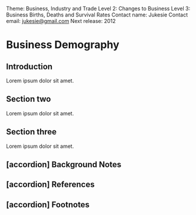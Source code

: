 Theme: Business, Industry and Trade
Level 2: Changes to Business
Level 3: Business Births, Deaths and Survival Rates
Contact name: Jukesie
Contact email: jukesie@gmail.com
Next release: 2012

# Business Demography

## Introduction

Lorem ipsum dolor sit amet.

## Section two

Lorem ipsum dolor sit amet.

## Section three

Lorem ipsum dolor sit amet.

## [accordion] Background Notes

## [accordion] References

## [accordion] Footnotes
